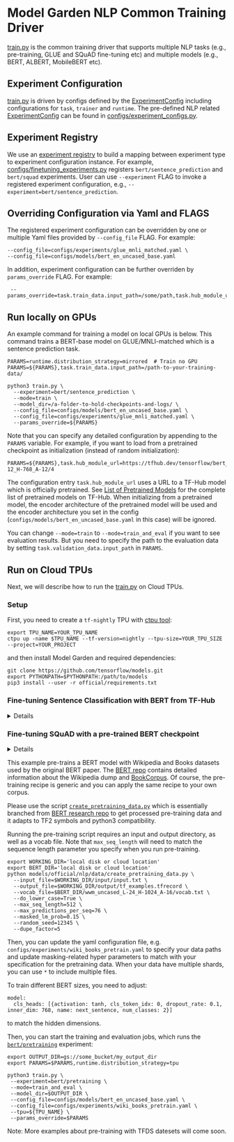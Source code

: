 # Model Garden NLP Common Training Driver

[train.py](https://github.com/tensorflow/models/blob/master/official/nlp/train.py)
is the common training driver that supports multiple
NLP tasks (e.g., pre-training, GLUE and SQuAD fine-tuning etc) and multiple
models (e.g., BERT, ALBERT, MobileBERT etc).

## Experiment Configuration

[train.py](https://github.com/tensorflow/models/blob/master/official/nlp/train.py)
is driven by configs defined by the [ExperimentConfig](https://github.com/tensorflow/models/blob/master/official/core/config_definitions.py)
including configurations for `task`, `trainer` and `runtime`. The pre-defined
NLP related [ExperimentConfig](https://github.com/tensorflow/models/blob/master/official/core/config_definitions.py) can be found in
[configs/experiment_configs.py](https://github.com/tensorflow/models/blob/master/official/nlp/configs/experiment_configs.py).

## Experiment Registry

We use an [experiment registry](https://github.com/tensorflow/models/blob/master/official/core/exp_factory.py) to build a mapping
between experiment type to experiment configuration instance. For example,
[configs/finetuning_experiments.py](https://github.com/tensorflow/models/blob/master/official/nlp/configs/finetuning_experiments.py)
registers `bert/sentence_prediction` and `bert/squad` experiments. User can use
`--experiment` FLAG to invoke a registered experiment configuration,
e.g., `--experiment=bert/sentence_prediction`.

## Overriding Configuration via Yaml and FLAGS

The registered experiment configuration can be overridden by one or
multiple Yaml files provided by `--config_file` FLAG. For example:

```shell
--config_file=configs/experiments/glue_mnli_matched.yaml \
--config_file=configs/models/bert_en_uncased_base.yaml
```

In addition, experiment configuration can be further overriden by
`params_override` FLAG. For example:

```shell
 --params_override=task.train_data.input_path=/some/path,task.hub_module_url=/some/tfhub
```

## Run locally on GPUs

An example command for training a model on local GPUs is below. This command
trains a BERT-base model on GLUE/MNLI-matched which is a sentence prediction
task.

```shell
PARAMS=runtime.distribution_strategy=mirrored  # Train no GPU
PARAMS=${PARAMS},task.train_data.input_path=/path-to-your-training-data/

python3 train.py \
  --experiment=bert/sentence_prediction \
  --mode=train \
  --model_dir=/a-folder-to-hold-checkpoints-and-logs/ \
  --config_file=configs/models/bert_en_uncased_base.yaml \
  --config_file=configs/experiments/glue_mnli_matched.yaml \
  --params_override=${PARAMS}
```

Note that you can specify any detailed configuration by appending
to the `PARAMS` variable. For example, if you want to load from a pretrained
checkpoint as initialization (instead of random initialization):

```shell
PARAMS=${PARAMS},task.hub_module_url=https://tfhub.dev/tensorflow/bert_en_uncased_L-12_H-768_A-12/4
```

The configuration entry `task.hub_module_url` uses a URL to a TF-Hub model which
is officially pretrained. See
[List of Pretrained Models](https://github.com/tensorflow/models/blob/master/official/nlp/docs/pretrained_models.md)
for the complete list of pretrained models on TF-Hub. When initializing from a
pretrained model, the encoder architecture of the pretrained model will be used
and the encoder architecture you set in the config
(`configs/models/bert_en_uncased_base.yaml` in this case) will be ignored.

You can change `--mode=train` to `--mode=train_and_eval` if you want to see
evaluation results. But you need to specify the path to the evaluation data by
setting `task.validation_data.input_path` in `PARAMS`.

## Run on Cloud TPUs

Next, we will describe how to run
the [train.py](https://github.com/tensorflow/models/blob/master/official/nlp/train.py)
on Cloud TPUs.

### Setup
First, you need to create a `tf-nightly` TPU with
[ctpu tool](https://github.com/tensorflow/tpu/tree/master/tools/ctpu):

```shell
export TPU_NAME=YOUR_TPU_NAME
ctpu up -name $TPU_NAME --tf-version=nightly --tpu-size=YOUR_TPU_SIZE --project=YOUR_PROJECT
```

and then install Model Garden and required dependencies:

```shell
git clone https://github.com/tensorflow/models.git
export PYTHONPATH=$PYTHONPATH:/path/to/models
pip3 install --user -r official/requirements.txt
```

### Fine-tuning Sentence Classification with BERT from TF-Hub

<details>

This example fine-tunes BERT-base from TF-Hub on the Multi-Genre Natural
Language Inference (MultiNLI) corpus using TPUs.

Firstly, you can prepare the fine-tuning data using
[`create_finetuning_data.py`](https://github.com/tensorflow/models/blob/master/official/nlp/data/create_finetuning_data.py) script.
For GLUE tasks, you can (1) download the
[GLUE data](https://gluebenchmark.com/tasks) by running
[this script](https://gist.github.com/W4ngatang/60c2bdb54d156a41194446737ce03e2e)
and unpack it to some directory `$GLUE_DIR`, (2) prepare the vocabulary file,
and (3) run the following command:

```shell
export GLUE_DIR=~/glue
export VOCAB_FILE=~/uncased_L-12_H-768_A-12/vocab.txt

export TASK_NAME=MNLI
export OUTPUT_DATA_DIR=gs://some_bucket/datasets
python3 data/create_finetuning_data.py \
 --input_data_dir=${GLUE_DIR}/${TASK_NAME}/ \
 --vocab_file=${VOCAB_FILE} \
 --train_data_output_path=${OUTPUT_DATA_DIR}/${TASK_NAME}_train.tf_record \
 --eval_data_output_path=${OUTPUT_DATA_DIR}/${TASK_NAME}_eval.tf_record \
 --meta_data_file_path=${OUTPUT_DATA_DIR}/${TASK_NAME}_meta_data \
 --fine_tuning_task_type=classification --max_seq_length=128 \
 --classification_task_name=${TASK_NAME}
```

Resulting training and evaluation datasets in `tf_record` format will be later
passed to [train.py](train.py). We will support to read dataset from
tensorflow_datasets (TFDS) and use tf.text for pre-processing soon.

Then you can execute the following commands to start the training and evaluation
job.

```shell
export INPUT_DATA_DIR=gs://some_bucket/datasets
export OUTPUT_DIR=gs://some_bucket/my_output_dir

# See tfhub BERT collection for more tfhub models:
# https://tfhub.dev/google/collections/bert/1
export BERT_HUB_URL=https://tfhub.dev/tensorflow/bert_en_uncased_L-12_H-768_A-12/3

# Override the configurations by FLAGS. Alternatively, you can directly edit
# `configs/experiments/glue_mnli_matched.yaml` to specify corresponding fields.
export PARAMS=task.train_data.input_path=$INPUT_DATA_DIR/mnli_train.tf_record
export PARAMS=$PARAMS,task.validation_data.input_path=$INPUT_DATA_DIR/mnli_eval.tf_record
export PARAMS=$PARAMS,task.hub_module_url=$BERT_HUB_URL
export PARAMS=$PARAMS,runtime.distribution_strategy=tpu

python3 train.py \
 --experiment=bert/sentence_prediction \
 --mode=train_and_eval \
 --model_dir=$OUTPUT_DIR \
 --config_file=configs/models/bert_en_uncased_base.yaml \
 --config_file=configs/experiments/glue_mnli_matched.yaml \
 --tfhub_cache_dir=$OUTPUT_DIR/hub_cache \
 --tpu=${TPU_NAME} \
 --params_override=$PARAMS

```

You can monitor the training progress in the console and find the output
models in `$OUTPUT_DIR`.

</details>

### Fine-tuning SQuAD with a pre-trained BERT checkpoint

<details>

This example fine-tunes a pre-trained BERT checkpoint on the
Stanford Question Answering Dataset (SQuAD) using TPUs.
The [SQuAD website](https://rajpurkar.github.io/SQuAD-explorer/) contains
detailed information about the SQuAD datasets and evaluation. After downloading
the SQuAD datasets and the [pre-trained BERT checkpoints](https://github.com/tensorflow/models/blob/master/official/nlp/docs/pretrained_models.md),
you can run the following command to prepare the `tf_record` files:

```shell
export SQUAD_DIR=~/squad
export BERT_DIR=~/uncased_L-12_H-768_A-12
export OUTPUT_DATA_DIR=gs://some_bucket/datasets

python3 create_finetuning_data.py \
 --squad_data_file=${SQUAD_DIR}/train-v1.1.json \
 --vocab_file=${BERT_DIR}/vocab.txt \
 --train_data_output_path=${OUTPUT_DATA_DIR}/train.tf_record \
 --meta_data_file_path=${OUTPUT_DATA_DIR}/squad_meta_data \
 --fine_tuning_task_type=squad --max_seq_length=384
```

Note: To create fine-tuning data with SQuAD 2.0, you need to add flag `--version_2_with_negative=True`.

Then, you can start the training and evaluation jobs:

```shell
export SQUAD_DIR=~/squad
export INPUT_DATA_DIR=gs://some_bucket/datasets
export OUTPUT_DIR=gs://some_bucket/my_output_dir

# See the following link for more pre-trained checkpoints:
# https://github.com/tensorflow/models/blob/master/official/nlp/docs/pretrained_models.md
export BERT_DIR=~/uncased_L-12_H-768_A-12

# Override the configurations by FLAGS. Alternatively, you can directly edit
# `configs/experiments/squad_v1.1.yaml` to specify corresponding fields.
# Also note that the training data is the pre-processed tf_record file, while
# the validation file is the raw json file.
export PARAMS=task.train_data.input_path=$INPUT_DATA_DIR/train.tf_record
export PARAMS=$PARAMS,task.validation_data.input_path=$SQUAD_DIR/dev-v1.1.json
export PARAMS=$PARAMS,task.validation_data.vocab_file=$BERT_DIR/vocab.txt
export PARAMS=$PARAMS,task.init_checkpoint=$BERT_DIR/bert_model.ckpt
export PARAMS=$PARAMS,runtime.distribution_strategy=tpu

python3 train.py \
 --experiment=bert/squad \
 --mode=train_and_eval \
 --model_dir=$OUTPUT_DIR \
 --config_file=configs/models/bert_en_uncased_base.yaml \
 --config_file=configs/experiments/squad_v1.1.yaml \
 --tpu=${TPU_NAME} \
 --params_override=$PARAMS

```

### Pre-train a BERT from scratch

</details>

This example pre-trains a BERT model with Wikipedia and Books datasets used by
the original BERT paper.
The [BERT repo](https://github.com/tensorflow/models/blob/master/official/nlp/data/create_pretraining_data.py)
contains detailed information about the Wikipedia dump and
[BookCorpus](https://yknzhu.wixsite.com/mbweb). Of course, the pre-training
recipe is generic and you can apply the same recipe to your own corpus.

Please use the script
[`create_pretraining_data.py`](https://github.com/tensorflow/models/blob/master/official/nlp/data/create_pretraining_data.py)
which is essentially branched from [BERT research repo](https://github.com/google-research/bert)
to get processed pre-training data and it adapts to TF2 symbols and python3
compatibility.

Running the pre-training script requires an input and output directory, as well
as a vocab file. Note that `max_seq_length` will need to match the sequence
length parameter you specify when you run pre-training.

```shell
export WORKING_DIR='local disk or cloud location'
export BERT_DIR='local disk or cloud location'
python models/official/nlp/data/create_pretraining_data.py \
  --input_file=$WORKING_DIR/input/input.txt \
  --output_file=$WORKING_DIR/output/tf_examples.tfrecord \
  --vocab_file=$BERT_DIR/wwm_uncased_L-24_H-1024_A-16/vocab.txt \
  --do_lower_case=True \
  --max_seq_length=512 \
  --max_predictions_per_seq=76 \
  --masked_lm_prob=0.15 \
  --random_seed=12345 \
  --dupe_factor=5
```

Then, you can update the yaml configuration file, e.g.
`configs/experiments/wiki_books_pretrain.yaml` to specify your data paths and
update masking-related hyper parameters to match with your specification for 
the pretraining data. When your data have multiple shards, you can
use `*` to include multiple files.

To train different BERT sizes, you need to adjust:

```
model:
  cls_heads: [{activation: tanh, cls_token_idx: 0, dropout_rate: 0.1, inner_dim: 768, name: next_sentence, num_classes: 2}]
```

to match the hidden dimensions.

Then, you can start the training and evaluation jobs, which runs the
[`bert/pretraining`](https://github.com/tensorflow/models/blob/master/official/nlp/configs/pretraining_experiments.py#L51)
experiment:

```shell
export OUTPUT_DIR=gs://some_bucket/my_output_dir
export PARAMS=$PARAMS,runtime.distribution_strategy=tpu

python3 train.py \
 --experiment=bert/pretraining \
 --mode=train_and_eval \
 --model_dir=$OUTPUT_DIR \
 --config_file=configs/models/bert_en_uncased_base.yaml \
 --config_file=configs/experiments/wiki_books_pretrain.yaml \
 --tpu=${TPU_NAME} \
 --params_override=$PARAMS
```

Note: More examples about pre-training with TFDS datesets will come soon.
